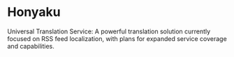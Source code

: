 # Honyaku
Universal Translation Service: A powerful translation solution currently focused on RSS feed localization, with plans for expanded service coverage and capabilities.
